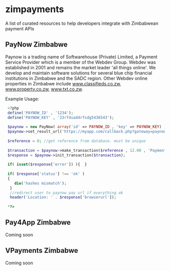 # zimpayments
A list of curated resources to help developers integrate with Zimbabwean payment APIs

PayNow Zimbabwe
-------

Paynow is a trading name of Softwarehouse (Private) Limited, a Payment Service Provider which is a member of the Webdev Group. Webdev was established in 2001 and remains the market leader 'all things online'. We develop and maintain software solutions for several blue chip financial institutions in Zimbabwe and the SADC region. Other Webdev online properties in Zimbabwe include www.classifieds.co.zw, www.property.co.zw, www.txt.co.zw. 

Example Usage:

```php
 <?php
 define('PAYNOW_ID' , '1234');
 define('PAYNOW_KEY' , '23rfdsad4rfsdg5436543');
 
 $paynow = new PayNow( array('id' => PAYNOW_ID , 'key' => PAYNOW_KEY) );
 $paynow->set_result_url('https://myapp.com/callback.php?gateway=paynow');
 
 $reference = 0; //get reference from database. must be unique 
 
 $transaction = $paynow->make_transaction($reference , 12.00 , 'Payment for something' , 'http://myapp.com/thank-you-for-paying')
 $response = $paynow->init_transaction($transaction);
 
 if( isset($response['error']) ){  }
 
 if( $response['status'] !== 'ok' )
 {
 	die('hashes mismatch'); 	
  }
  //redirect user to paynow pay url if everything ok
  header('Location: ' . $response['browserurl']); 
 
 *?>

```

Pay4App Zimbabwe
------------
Coming soon

VPayments Zimbabwe
------------

Coming soon

